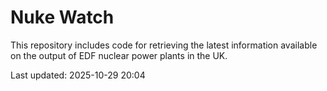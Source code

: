 # Nuke Watch

This repository includes code for retrieving the latest information available on the output of EDF nuclear power plants in the UK.

Last updated: 2025-10-29 20:04
